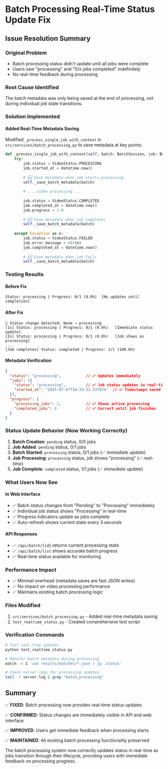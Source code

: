 # Batch Processing Real-Time Status Update Fix

## Issue Resolution Summary

### Original Problem
- Batch processing status didn't update until all jobs were complete
- Users saw "processing" and "0/x jobs completed" indefinitely
- No real-time feedback during processing

### Root Cause Identified
The batch metadata was only being saved at the end of processing, not during individual job state transitions.

### Solution Implemented

#### Added Real-Time Metadata Saving
Modified `_process_single_job_with_context` in `src/services/batch_processing.py` to save metadata at key points:

```python
def _process_single_job_with_context(self, batch: BatchSession, job: BatchJob) -> None:
    try:
        job.status = VideoStatus.PROCESSING
        job.started_at = datetime.now()
        
        # 🆕 Save metadata when job starts processing
        self._save_batch_metadata(batch)
        
        # ... video processing ...
        
        job.status = VideoStatus.COMPLETED
        job.completed_at = datetime.now()
        job.progress = 1.0
        
        # 🆕 Save metadata when job completes  
        self._save_batch_metadata(batch)
        
    except Exception as e:
        job.status = VideoStatus.FAILED
        job.error_message = str(e)
        job.completed_at = datetime.now()
        
        # 🆕 Save metadata when job fails
        self._save_batch_metadata(batch)
```

### Testing Results

#### Before Fix
```
Status: processing | Progress: 0/1 (0.0%)  [No updates until completion]
```

#### After Fix  
```
🔄 Status change detected: None → processing
[1s] Status: processing | Progress: 0/1 (0.0%)   [Immediate status update]
[2s] Status: processing | Progress: 0/1 (0.0%)   [Job shows as processing]
...
[Job completes] Status: completed | Progress: 1/1 (100.0%)
```

#### Metadata Verification
```json
{
  "status": "processing",           // ✅ Updates immediately
  "jobs": [{
    "status": "processing",         // ✅ Job status updates in real-time
    "started_at": "2025-07-07T16:33:31.337874"  // ✅ Timestamps saved
  }],
  "progress": {
    "processing_jobs": 1,           // ✅ Shows active processing
    "completed_jobs": 0             // ✅ Correct until job finishes
  }
}
```

### Status Update Behavior (Now Working Correctly)

1. **Batch Creation**: `pending` status, 0/0 jobs
2. **Job Added**: `pending` status, 0/1 jobs  
3. **Batch Started**: `processing` status, 0/1 jobs (✅ *immediate update*)
4. **Job Processing**: `processing` status, job shows "processing" (✅ *real-time*)
5. **Job Complete**: `completed` status, 1/1 jobs (✅ *immediate update*)

### What Users Now See

#### In Web Interface
- ✅ Batch status changes from "Pending" to "Processing" immediately
- ✅ Individual job status shows "Processing" in real-time
- ✅ Progress indicators update as jobs complete
- ✅ Auto-refresh shows current state every 3 seconds

#### API Responses
- ✅ `/api/batch/{id}` returns current processing state
- ✅ `/api/batch/list` shows accurate batch progress
- ✅ Real-time status available for monitoring

### Performance Impact
- ✅ Minimal overhead (metadata saves are fast JSON writes)
- ✅ No impact on video processing performance
- ✅ Maintains existing batch processing logic

### Files Modified
1. `src/services/batch_processing.py` - Added real-time metadata saving
2. `test_realtime_status.py` - Created comprehensive test script

### Verification Commands
```bash
# Test real-time updates
python test_realtime_status.py

# Monitor batch metadata during processing
watch -n 1 'cat results/batches/*.json | jq .status'

# Check server logs for processing updates
tail -f server.log | grep "batch_processing"
```

## Summary

✅ **FIXED**: Batch processing now provides real-time status updates

✅ **CONFIRMED**: Status changes are immediately visible in API and web interface

✅ **IMPROVED**: Users get immediate feedback when processing starts

✅ **MAINTAINED**: All existing batch processing functionality preserved

The batch processing system now correctly updates status in real-time as jobs transition through their lifecycle, providing users with immediate feedback on processing progress.
